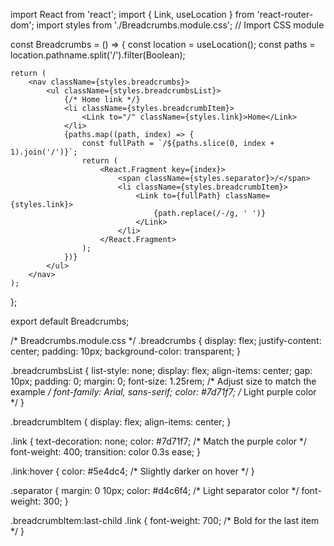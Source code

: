 import React from 'react';
import { Link, useLocation } from 'react-router-dom';
import styles from './Breadcrumbs.module.css'; // Import CSS module

const Breadcrumbs = () => {
    const location = useLocation();
    const paths = location.pathname.split('/').filter(Boolean);

    return (
        <nav className={styles.breadcrumbs}>
            <ul className={styles.breadcrumbsList}>
                {/* Home link */}
                <li className={styles.breadcrumbItem}>
                    <Link to="/" className={styles.link}>Home</Link>
                </li>
                {paths.map((path, index) => {
                    const fullPath = `/${paths.slice(0, index + 1).join('/')}`;
                    return (
                        <React.Fragment key={index}>
                            <span className={styles.separator}>/</span>
                            <li className={styles.breadcrumbItem}>
                                <Link to={fullPath} className={styles.link}>
                                    {path.replace(/-/g, ' ')}
                                </Link>
                            </li>
                        </React.Fragment>
                    );
                })}
            </ul>
        </nav>
    );
};

export default Breadcrumbs;


/* Breadcrumbs.module.css */
.breadcrumbs {
    display: flex;
    justify-content: center;
    padding: 10px;
    background-color: transparent;
}

.breadcrumbsList {
    list-style: none;
    display: flex;
    align-items: center;
    gap: 10px;
    padding: 0;
    margin: 0;
    font-size: 1.25rem; /* Adjust size to match the example */
    font-family: Arial, sans-serif;
    color: #7d71f7; /* Light purple color */
}

.breadcrumbItem {
    display: flex;
    align-items: center;
}

.link {
    text-decoration: none;
    color: #7d71f7; /* Match the purple color */
    font-weight: 400;
    transition: color 0.3s ease;
}

.link:hover {
    color: #5e4dc4; /* Slightly darker on hover */
}

.separator {
    margin: 0 10px;
    color: #d4c6f4; /* Light separator color */
    font-weight: 300;
}

.breadcrumbItem:last-child .link {
    font-weight: 700; /* Bold for the last item */
}
